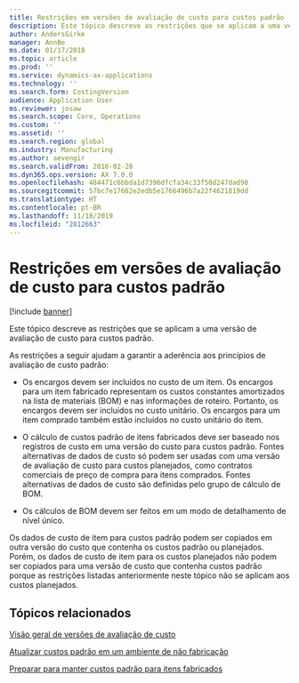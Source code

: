 ```yaml
---
title: Restrições em versões de avaliação de custo para custos padrão
description: Este tópico descreve as restrições que se aplicam a uma versão de avaliação de custo para custos padrão.
author: AndersGirke
manager: AnnBe
ms.date: 01/17/2018
ms.topic: article
ms.prod: ''
ms.service: dynamics-ax-applications
ms.technology: ''
ms.search.form: CostingVersion
audience: Application User
ms.reviewer: josaw
ms.search.scope: Core, Operations
ms.custom: ''
ms.assetid: ''
ms.search.region: global
ms.industry: Manufacturing
ms.author: aevengir
ms.search.validFrom: 2016-02-28
ms.dyn365.ops.version: AX 7.0.0
ms.openlocfilehash: 484471c6bbda1d7396dfcfa34c33f50d247dad98
ms.sourcegitcommit: 57bc7e17682e2edb5e1766496b7a22f4621819dd
ms.translationtype: HT
ms.contentlocale: pt-BR
ms.lasthandoff: 11/18/2019
ms.locfileid: "2812663"
---
```

#  <a name="restrictions-on-costing-versions-for-standard-costs"></a>Restrições em versões de avaliação de custo para custos padrão

[!include [banner](../includes/banner.md)]

Este tópico descreve as restrições que se aplicam a uma versão de avaliação de custo para custos padrão. 

As restrições a seguir ajudam a garantir a aderência aos princípios de avaliação de custo padrão:

-  Os encargos devem ser incluídos no custo de um item. Os encargos para um item fabricado representam os custos constantes amortizados na lista de materiais (BOM) e nas informações de roteiro. Portanto, os encargos devem ser incluídos no custo unitário. Os encargos para um item comprado também estão incluídos no custo unitário do item.

-  O cálculo de custos padrão de itens fabricados deve ser baseado nos registros de custo em uma versão do custo para custos padrão. Fontes alternativas de dados de custo só podem ser usadas com uma versão de avaliação de custo para custos planejados, como contratos comerciais de preço de compra para itens comprados. Fontes alternativas de dados de custo são definidas pelo grupo de cálculo de BOM.

-  Os cálculos de BOM devem ser feitos em um modo de detalhamento de nível único.

Os dados de custo de item para custos padrão podem ser copiados em outra versão do custo que contenha os custos padrão ou planejados. Porém, os dados de custo de item para os custos planejados não podem ser copiados para uma versão de custo que contenha custos padrão porque as restrições listadas anteriormente neste tópico não se aplicam aos custos planejados.

<a name="related-topics"></a>Tópicos relacionados
--------

[Visão geral de versões de avaliação de custo](costing-versions.md)

[Atualizar custos padrão em um ambiente de não fabricação](update-standard-costs-non-manufacturing-environment.md)

[Preparar para manter custos padrão para itens fabricados](update-standard-costs-manufacturing-environment.md)


